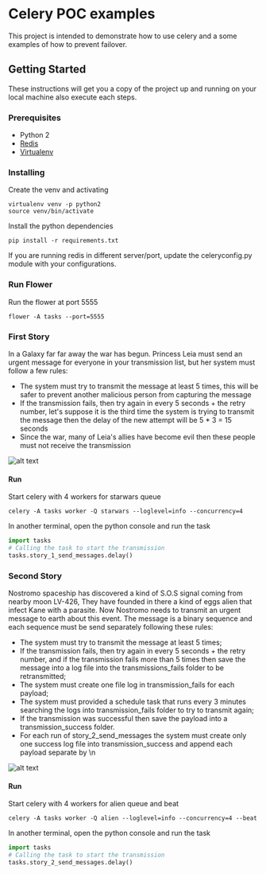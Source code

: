 # Celery POC examples

This project is intended to demonstrate how to use celery and a some examples of how to prevent failover.

## Getting Started

These instructions will get you a copy of the project up and running on your local machine also execute each steps.

### Prerequisites

* Python 2
* [Redis](https://redis.io/)
* [Virtualenv](https://virtualenv.pypa.io/en/latest/)


### Installing

Create the venv and activating
``` shell
virtualenv venv -p python2
source venv/bin/activate
```
Install the python dependencies
``` shell
pip install -r requirements.txt
```

If you are running redis in different server/port, update the celeryconfig.py module with your configurations.

### Run Flower

Run the flower at port 5555
``` shell
flower -A tasks --port=5555
```

### First Story

In a Galaxy far far away the war has begun. Princess Leia must send an urgent message for everyone in your transmission list, but her system must follow a few rules:
* The system must try to transmit the message at least 5 times, this will be safer to prevent another malicious person from capturing the message
* If the transmission fails, then try again in every 5 seconds + the retry number, let's suppose it is the third time the system is trying to transmit the message then the delay of the new attempt will be 5 * 3 = 15 seconds
* Since the war, many of Leia's allies have become evil then these people must not receive the transmission

![alt text](starwars.jpg)
#### Run

Start celery with 4 workers for starwars queue
```
celery -A tasks worker -Q starwars --loglevel=info --concurrency=4
```

In another terminal, open the python console and run the task
```python
import tasks
# Calling the task to start the transmission
tasks.story_1_send_messages.delay()
```

### Second Story

Nostromo spaceship has discovered a kind of S.O.S signal coming from nearby moon LV-426, They have founded in there a kind of eggs alien that infect Kane with a parasite. Now Nostromo needs to transmit an urgent message to earth about this event. The message is a binary sequence and each sequence must be send separately following these rules:
* The system must try to transmit the message at least 5 times;
* If the transmission fails, then try again in every 5 seconds + the retry number, and if the transmission fails more than 5 times then save the message into a log file into the transmissions_fails folder to be retransmitted;
* The system must create one file log in transmission_fails for each payload;
* The system must provided a schedule task that runs every 3 minutes searching the logs into transmission_fails folder to try to transmit again;
* If the transmission was successful then save the payload into a transmission_success folder.
* For each run of story_2_send_messages the system must create only one success log file into transmission_success and append each payload separate by \n

![alt text](alien.jpg)

#### Run

Start celery with 4 workers for alien queue and beat
```
celery -A tasks worker -Q alien --loglevel=info --concurrency=4 --beat
```

In another terminal, open the python console and run the task
```python
import tasks
# Calling the task to start the transmission
tasks.story_2_send_messages.delay()
```
